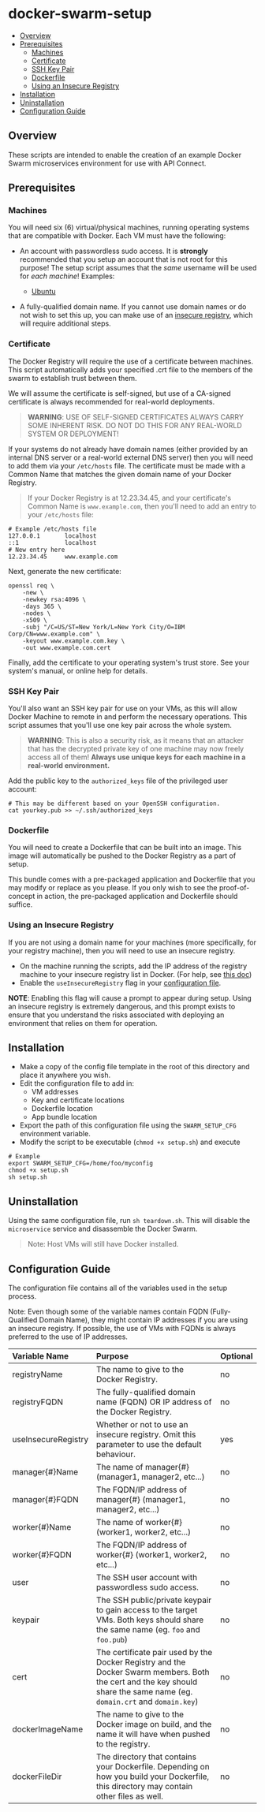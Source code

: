 # docker-swarm-setup

<!-- TOC -->

- [Overview](#overview)
- [Prerequisites](#prerequisites)
  - [Machines](#machines)
  - [Certificate](#certificate)
  - [SSH Key Pair](#ssh-key-pair)
  - [Dockerfile](#dockerfile)
  - [Using an Insecure Registry](#using-an-insecure-registry)
- [Installation](#installation)
- [Uninstallation](#uninstallation)
- [Configuration Guide](#configuration-guide)

<!-- /TOC -->


## Overview

These scripts are intended to enable the creation of an example Docker Swarm
microservices environment for use with API Connect.

## Prerequisites
### Machines
You will need six (6) virtual/physical machines, running operating systems that
are compatible with Docker. Each VM must have the following:
- An account with passwordless sudo access. It is **strongly** recommended
that you setup an account that is not root for this purpose! The setup script
assumes that the _same_ username will be used for _each machine_!
Examples:
  * [Ubuntu](http://askubuntu.com/questions/192050/how-to-run-sudo-command-with-no-password)

- A fully-qualified domain name. If you cannot use domain names or do not wish
to set this up, you can make use of an [insecure registry](#prereq-registry),
which will require additional steps.

### Certificate
The Docker Registry will require the use of a certificate between machines.
This script automatically adds your specified .crt file to the members of the
swarm to establish trust between them.

We will assume the certificate is self-signed, but use of a CA-signed 
certificate is always recommended for real-world deployments.

>**WARNING**: USE OF SELF-SIGNED CERTIFICATES ALWAYS CARRY SOME INHERENT RISK.
DO NOT DO THIS FOR ANY REAL-WORLD SYSTEM OR DEPLOYMENT!

If your systems do not already have domain names (either provided by
an internal DNS server or a real-world external DNS server) then you will need
to add them via your `/etc/hosts` file. The certificate must be made with a
Common Name that matches the given domain name of your Docker Registry.

  >If your Docker Registry is at 12.23.34.45, and your certificate's
  Common Name is `www.example.com`, then you'll need to add an entry to your
  `/etc/hosts` file:
  ```
  # Example /etc/hosts file
  127.0.0.1       localhost
  ::1             localhost
  # New entry here
  12.23.34.45     www.example.com
  ```

Next, generate the new certificate:
```
openssl req \
    -new \
    -newkey rsa:4096 \
    -days 365 \
    -nodes \
    -x509 \
    -subj "/C=US/ST=New York/L=New York City/O=IBM Corp/CN=www.example.com" \
    -keyout www.example.com.key \
    -out www.example.com.cert
```

Finally, add the certificate to your operating system's trust store. See your
system's manual, or online help for details.

### SSH Key Pair
You'll also want an SSH key pair for use on your VMs, as this will allow Docker
Machine to remote in and perform the necessary operations. This script assumes
that you'll use one key pair across the whole system.
>**WARNING**: This is also a security risk, as it means that an attacker that
has the decrypted private key of one machine may now freely access all of them!
**Always use unique keys for each machine in a real-world environment.**

Add the public key to the `authorized_keys` file of the privileged user account:
```
# This may be different based on your OpenSSH configuration.
cat yourkey.pub >> ~/.ssh/authorized_keys
```

### Dockerfile
You will need to create a Dockerfile that can be built into an image. This image
will automatically be pushed to the Docker Registry as a part of setup.

This bundle comes with a pre-packaged application and Dockerfile that you may
modify or replace as you please. If you only wish to see the proof-of-concept in
action, the pre-packaged application and Dockerfile should suffice.

### Using an Insecure Registry
If you are not using a domain name for your machines (more specifically, for
your registry machine), then you will need to use an insecure registry.

- On the machine running the scripts, add the IP address of the registry machine
to your insecure registry list in Docker. (For help, see [this doc](https://docs.docker.com/registry/insecure/))
- Enable the `useInsecureRegistry` flag in your [configuration file](#configuration-guide).

**NOTE**: Enabling this flag will cause a prompt to appear during setup. Using
an insecure registry is extremely dangerous, and this prompt exists to ensure
that you understand the risks associated with deploying an environment that
relies on them for operation.

## Installation

- Make a copy of the config file template in the root of this directory and
place it anywhere you wish.
- Edit the configuration file to add in:
  * VM addresses
  * Key and certificate locations
  * Dockerfile location
  * App bundle location
- Export the path of this configuration file using the `SWARM_SETUP_CFG`
environment variable.
- Modify the script to be executable (`chmod +x setup.sh`) and execute

```
# Example
export SWARM_SETUP_CFG=/home/foo/myconfig
chmod +x setup.sh
sh setup.sh
```

## Uninstallation

Using the same configuration file, run `sh teardown.sh`. This will disable the
`microservice` service and disassemble the Docker Swarm.
>Note: Host VMs will still have Docker installed.

## Configuration Guide

The configuration file contains all of the variables used in the setup process.

Note: Even though some of the variable names contain FQDN (Fully-Qualified
Domain Name), they might contain IP addresses if you are using an insecure
registry. If possible, the use of VMs with FQDNs is always preferred to the use
of IP addresses.

| Variable Name  | Purpose        | Optional |
| :------------- | :------------- | :------- |
| registryName | The name to give to the Docker Registry. | no |
| registryFQDN | The fully-qualified domain name (FQDN) OR IP address of the Docker Registry. | no |
| useInsecureRegistry | Whether or not to use an insecure registry. Omit this parameter to use the default behaviour. | yes |
| manager{#}Name | The name of manager{#} (manager1, manager2, etc...) | no |
| manager{#}FQDN | The FQDN/IP address of manager{#} (manager1, manager2, etc...) | no |
| worker{#}Name | The name of worker{#} (worker1, worker2, etc...) | no |
| worker{#}FQDN | The FQDN/IP address of worker{#} (worker1, worker2, etc...) | no |
| user | The SSH user account with passwordless sudo access. | no |
| keypair | The SSH public/private keypair to gain access to the target VMs. Both keys should share the same name (eg. `foo` and `foo.pub`) | no |
| cert | The certificate pair used by the Docker Registry and the Docker Swarm members. Both the cert and the key should share the same name (eg. `domain.crt` and `domain.key`)| no |
| dockerImageName | The name to give to the Docker image on build, and the name it will have when pushed to the registry. | no |
| dockerFileDir | The directory that contains your Dockerfile. Depending on how you build your Dockerfile, this directory may contain other files as well. | no |
